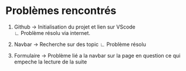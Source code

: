 # Problèmes rencontrés

1. Github
→ Initialisation du projet et lien sur VScode  
∟ Problème résolu via internet.

2. Navbar
→ Recherche sur des topic
∟ Problème résolu

3. Formulaire
→ Problème lié a la navbar sur la page en question ce qui empeche la lecture de la suite